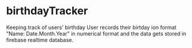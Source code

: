 # birthdayTracker
Keeping track of users' birthday
User records their birtday ion format "Name: Date.Month.Year" in numerical format and the data gets stored in firebase realtime database.
